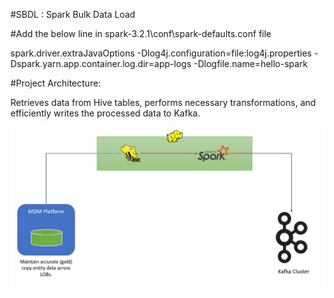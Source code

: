 #SBDL : Spark Bulk Data Load

#Add the below line in spark-3.2.1\conf\spark-defaults.conf file

spark.driver.extraJavaOptions -Dlog4j.configuration=file:log4j.properties -Dspark.yarn.app.container.log.dir=app-logs -Dlogfile.name=hello-spark

#Project Architecture:

Retrieves data from Hive tables, performs necessary transformations, and efficiently writes the processed data to Kafka.

![alt text](image.png)